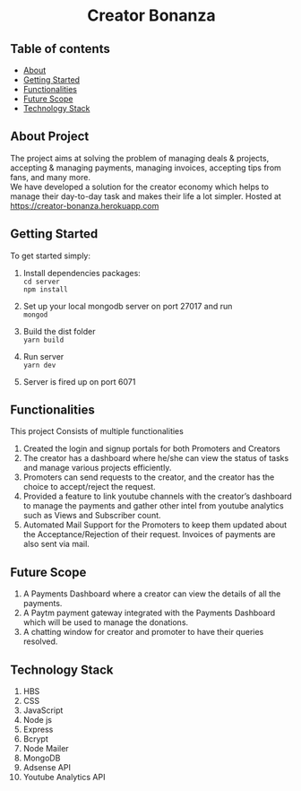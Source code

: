 # <p align="center"> Creator Bonanza </p>

## Table of contents

- [About](#about-project)
- [Getting Started](#getting-started)
- [Functionalities](#functionalities)
- [Future Scope](#future-scope)
- [Technology Stack](#technology-stack)

## About Project
The project aims at solving the problem of managing deals & projects, accepting & managing payments, managing invoices, accepting tips from fans, and many more.
<br>
We have developed a solution for the creator economy which helps to manage their day-to-day task  and makes their life a lot simpler. Hosted at https://creator-bonanza.herokuapp.com

## Getting Started

To get started simply:

1. Install dependencies packages: <br>
   `cd server` <br>
   `npm install`

2. Set up your local mongodb server on port 27017 and run <br>
   `mongod`

3. Build the dist folder <br>
   `yarn build`

4. Run server <br>
   `yarn dev`

5. Server is fired up on port 6071


## Functionalities
This project Consists of multiple functionalities
1. Created the login and signup portals for both Promoters and Creators
2. The creator has a dashboard where he/she can view the status of tasks and manage various projects efficiently.
3. Promoters can send requests to the creator, and the creator has the choice to accept/reject the request.
4. Provided a feature to link youtube channels with the creator’s dashboard to manage the payments and gather other intel from youtube analytics such as Views and Subscriber count.
5. Automated Mail Support for the Promoters to keep them updated about the Acceptance/Rejection of their request. Invoices of payments are also sent via mail.

## Future Scope

1. A Payments Dashboard where a creator can view the details of all the payments.
2. A Paytm payment gateway integrated with the Payments Dashboard which will be used to manage the donations.
3. A chatting window for creator and promoter to have their queries resolved.

## Technology Stack
1. HBS
2. CSS
3. JavaScript
4. Node js
5. Express
6. Bcrypt
7. Node Mailer
8. MongoDB
9. Adsense API
10. Youtube Analytics API

